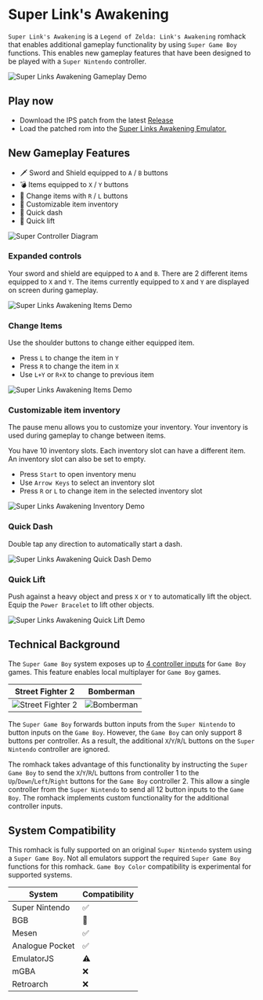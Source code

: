 # Super Link's Awakening

`Super Link's Awakening` is a `Legend of Zelda: Link's Awakening` romhack that enables additional gameplay functionality by using `Super Game Boy` functions.  This enables new gameplay features that have been designed to be played with a `Super Nintendo` controller.

![Super Links Awakening Gameplay Demo](demo-gameplay.gif)

## Play now
* Download the IPS patch from the latest [Release](https://github.com/cphartman/super-awakening/releases)
* Load the patched rom into the [Super Links Awakening Emulator.](https://cphartman.github.io/projects/super-links-awakening/)

## New Gameplay Features
* 🗡 Sword and Shield equipped to `A` / `B` buttons
* 💣 Items equipped to `X` / `Y` buttons 
* 🏹 Change items with `R` / `L` buttons
* 💼 Customizable item inventory
* 💨 Quick dash
* 💪 Quick lift

![Super Controller Diagram](controller-gameplay.svg)

### Expanded controls
Your sword and shield are equipped to `A` and `B`.  There are 2 different items equipped to `X` and `Y`.  The items currently equipped to `X` and `Y` are displayed on screen during gameplay.  

![Super Links Awakening Items Demo](demo-controls.gif)

### Change Items
Use the shoulder buttons to change either equipped item.
* Press `L` to change the item in `Y`
* Press `R` to change the item in `X`
* Use `L+Y` or `R+X` to change to previous item

![Super Links Awakening Items Demo](demo-items.gif)

### Customizable item inventory
The pause menu allows you to customize your inventory.  Your inventory is used during gameplay to change between items.

You have 10 inventory slots.  Each inventory slot can have a different item.  An inventory slot can also be set to empty.  
* Press `Start` to open inventory menu
* Use `Arrow Keys` to select an inventory slot
* Press `R` or `L` to change item in the selected inventory slot

![Super Links Awakening Inventory Demo](demo-inventory.gif)

### Quick Dash
Double tap any direction to automatically start a dash.

![Super Links Awakening Quick Dash Demo](demo-quickdash.gif)

### Quick Lift
Push against a heavy object and press `X` or `Y` to automatically lift the object.  Equip the `Power Bracelet` to lift other objects.

![Super Links Awakening Quick Lift Demo](demo-quicklift.gif)

## Technical Background
The `Super Game Boy` system exposes up to [4 controller inputs](https://gbdev.io/pandocs/Joypad_Input.html#usage-in-sgb-software) for `Game Boy` games.  This feature enables local multiplayer for `Game Boy` games.

| Street Fighter 2 | Bomberman |
| ---- | ---- |
| ![Street Fighter 2](streetfighter2_sgb_enhanced.png) | ![Bomberman](bombermap_sgb_enhanced.png) |

The `Super Game Boy` forwards button inputs from the `Super Nintendo` to button inputs on the `Game Boy`.  However, the `Game Boy` can only support 8 buttons per controller.  As a result, the additional `X`/`Y`/`R`/`L` buttons on the `Super Nintendo` controller are ignored.

The romhack takes advantage of this functionality by instructing the `Super Game Boy` to send the `X`/`Y`/`R`/`L` buttons from controller 1 to the `Up`/`Down`/`Left`/`Right` buttons for the `Game Boy` controller 2.  This allow a single controller from the `Super Nintendo` to send all 12 button inputs to the `Game Boy`.  The romhack implements custom functionality for the additional controller inputs.

## System Compatibility
This romhack is fully supported on an original `Super Nintendo` system using a `Super Game Boy`.  Not all emulators support the required `Super Game Boy` functions for this romhack.  `Game Boy Color` compatibility is experimental for supported systems. 

| System | Compatibility |
| ---- | ---- |
| Super Nintendo | ✅  |
| BGB | 🌈 |
| Mesen | ✅  |
| Analogue Pocket | ✅ |
| EmulatorJS | ⚠️  |
| mGBA | ❌  |
| Retroarch | ❌  |
